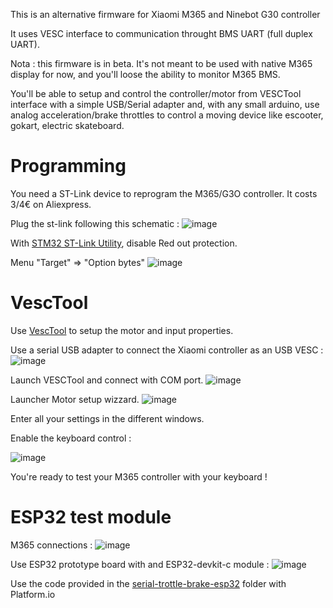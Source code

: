 This is an alternative firmware for Xiaomi M365 and Ninebot G30 controller

It uses VESC interface to communication throught BMS UART (full duplex UART).

Nota : this firmware is in beta. It's not meant to be used with native M365 display for now, and you'll loose the ability to monitor M365 BMS.

You'll be able to setup and control the controller/motor from VESCTool interface with a simple USB/Serial adapter and, with any small arduino, use analog acceleration/brake throttles to control a moving device like escooter, gokart, electric skateboard.

# Programming

You need a ST-Link device to reprogram the M365/G3O controller.
It costs 3/4€ on Aliexpress.

Plug the st-link following this schematic :
![image](https://user-images.githubusercontent.com/11454444/146688635-b5a1ed07-3482-420f-b324-9e58b0a19dc9.png)

With [STM32 ST-Link Utility](https://www.st.com/en/development-tools/stsw-link004.html), disable Red out protection.

Menu "Target" => "Option bytes"
![image](https://user-images.githubusercontent.com/11454444/146688019-3e5122c7-f3fb-4964-a44f-684af023746e.png)


# VescTool

Use [VescTool](https://vesc-project.com/vesc_tool) to setup the motor and input properties.

Use a serial USB adapter to connect the Xiaomi controller as an USB VESC :
![image](https://user-images.githubusercontent.com/11454444/146688647-e3e4d833-7c93-4b4b-a297-cc61ba52071e.png)

Launch VESCTool and connect with COM port.
![image](https://user-images.githubusercontent.com/11454444/146687240-e393ea2e-dfd9-4fac-870e-4cf526a61187.png)

Launcher Motor setup wizzard.
![image](https://user-images.githubusercontent.com/11454444/146688494-b4a6c183-a89f-4517-af1f-61b5358aad40.png)

Enter all your settings in the different windows.

Enable the keyboard control :

![image](https://user-images.githubusercontent.com/11454444/146688470-adf8a8f7-e3b4-43f4-9038-479d3d5585c5.png)

You're ready to test your M365 controller with your keyboard !


# ESP32 test module

M365 connections :
![image](https://user-images.githubusercontent.com/11454444/146688619-c3bc8e6d-6884-4b1c-81d6-9ec456d1e41b.png)

Use ESP32 prototype board with and ESP32-devkit-c module :
![image](https://user-images.githubusercontent.com/11454444/146688428-d8978339-fab1-4a7b-a88f-305298b6b64f.png)

Use the code provided in the [serial-trottle-brake-esp32](/serial-trottle-brake-esp32) folder with Platform.io

